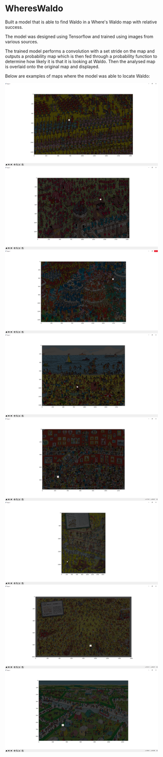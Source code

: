 # WheresWaldo

Built a model that is able to find Waldo in a Where's Waldo map with relative success.

The model was designed using Tensorflow and trained using images from various sources. 

The trained model performs a convolution with a set stride on the map and outputs a probability map which is then fed through a probability function to determine how likely it is that it is looking at Waldo. Then the analysed map is overlaid onto the original map and displayed.

Below are examples of maps where the model was able to locate Waldo:

![](https://github.com/antoniok9130/WheresWaldo/blob/master/Examples/Map%201.png)
![](https://github.com/antoniok9130/WheresWaldo/blob/master/Examples/Map%203.png)
![](https://github.com/antoniok9130/WheresWaldo/blob/master/Examples/Map%206.png)
![](https://github.com/antoniok9130/WheresWaldo/blob/master/Examples/Map%207.png)
![](https://github.com/antoniok9130/WheresWaldo/blob/master/Examples/Map%209.png)
![](https://github.com/antoniok9130/WheresWaldo/blob/master/Examples/Map%2014.png)
![](https://github.com/antoniok9130/WheresWaldo/blob/master/Examples/Map%2015.png)
![](https://github.com/antoniok9130/WheresWaldo/blob/master/Examples/Map%2019.png)
